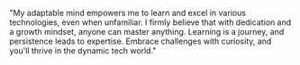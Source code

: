"My adaptable mind empowers me to learn and excel in various technologies, even when unfamiliar. I firmly believe that with dedication and a growth mindset, anyone can master anything. Learning is a journey, and persistence leads to expertise. Embrace challenges with curiosity, and you'll thrive in the dynamic tech world."
